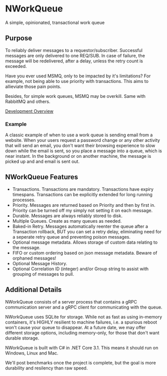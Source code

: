 # NWorkQueue
A simple, opinionated, transactional work queue

## Purpose

To reliably deliver messages to a requestor/subscriber.  Successful messages are only delivered to one REQ/SUB.  In case of failure, the message will be redelivered, after a delay, unless the retry count is exceeded.

Have you ever used MSMQ, only to be impacted by it's limitations?  For example, not being able to use priority with transactions.  This aims to allieviate those pain points.

Besides, for simple work queues, MSMQ may be overkill.  Same with RabbitMQ and others.

[Development Overview](dev_overview.md)

### Example

A classic example of when to use a work queue is sending email from a website.  When your users request a password change or any other activity that will send an email, you don't want their browsing experience to slow down while the email is sent, so you place a message into a queue, which is near instant.  In the background or on another machine, the message is picked up and and email is sent out.

## NWorkQueue Features

* Transactions.  Transactions are mandatory.  Transactions have expiry timespans.  Transactions can be explicitly extended for long running processes.
* Priority.  Messages are returned based on Priority and then by first in.  Priority can be turned off my simply not setting it on each message.
* Durable.  Messages are always reliably stored to disk.  
* Multiple Queues.  Create as many queues as needed.
* Baked-in Retry.  Messages automatically reenter the queue after a Transaction rollback, BUT you can set a retry delay, eliminating need for a seperate retry queue and preventing poison messages.
* Optional message metadata.  Allows storage of custom data relating to the message.  
* FIFO or custom ordering based on json message metadata. Beware of orphaned messages!
* Optional Message History.
* Optional Correlation ID (integer) and/or Group string to assist with grouping of messages to pull.

## Additional Details

NWorkQueue consists of a server process that contains a gRPC communication server and a gRPC client for communicating with the queue.  

NWorkQueue uses SQLite for storage.  While not as fast as using in-memory containers, it's HIGHLY resilient to machine failures, i.e. a spurious reboot won't cause your queue to disappear.  At a future date, we may offer different storage options, including memory-only, for those that don't want durable storage.

NWorkQueue is built with C# in .NET Core 3.1.  This means it should run on Windows, Linux and Mac.  

We'll post benchmarks once the project is complete, but the goal is more durability and resilency than raw speed.
